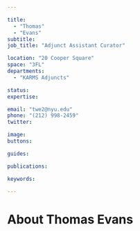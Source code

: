 ```yaml
---

title:
  - "Thomas"
  - "Evans"
subtitle: 
job_title: "Adjunct Assistant Curator"

location: "20 Cooper Square"
space: "3FL"
departments:
  - "KARMS Adjuncts"

status: 
expertise:

email: "twe2@nyu.edu"
phone: "(212) 998-2459"
twitter: 

image: 
buttons:

guides:

publications:

keywords:

---
```


# About Thomas Evans


